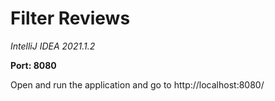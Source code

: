 # Filter Reviews 

*IntelliJ IDEA 2021.1.2*

**Port: 8080**

Open and run the application and go to http://localhost:8080/

